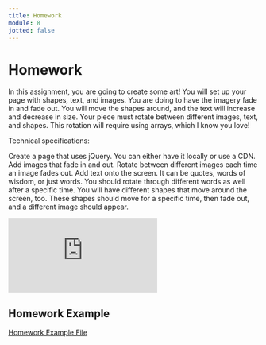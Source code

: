 ```yaml
---
title: Homework
module: 8
jotted: false
---
```


# Homework

In this assignment, you are going to create some art! You will set up your page with shapes, text, and images. You are doing to have the imagery fade in and fade out. You will move the shapes around, and the text will increase and decrease in size. Your piece must rotate between different images, text, and shapes. This rotation will require using arrays, which I know you love!

Technical specifications:

Create a page that uses jQuery. You can either have it locally or use a CDN.
Add images that fade in and out.
Rotate between different images each time an image fades out.
Add text onto the screen. It can be quotes, words of wisdom, or just words.
You should rotate through different words as well after a specific time.
You will have different shapes that move around the screen, too.
These shapes should move for a specific time, then fade out, and a different image should appear.

<div class="embed-responsive embed-responsive-16by9"><iframe class="embed-responsive-item" src="https://www.youtube.com/embed/DuUQt5iufZc" frameborder="0" allowfullscreen></iframe></div>

## Homework Example

<a href="https://github.com/Montana-Media-Arts/441-WebTech-Spring2025-Examples/tree/main/Week%208" target="_blank">Homework Example File</a>
<br>

